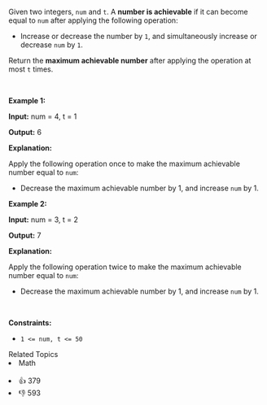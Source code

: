 <p>Given two integers, <code>num</code> and <code>t</code>. A <strong>number is achievable</strong> if it can become equal to <code>num</code> after applying the following operation:</p>

<ul> 
 <li>Increase or decrease the number by <code>1</code>, and simultaneously increase or decrease <code>num</code> by <code>1</code>.</li> 
</ul>

<p>Return the <strong>maximum achievable number</strong> after applying the operation at most <code>t</code> times.</p>

<p>&nbsp;</p> 
<p><strong class="example">Example 1:</strong></p>

<div class="example-block"> 
 <p><strong>Input:</strong> <span class="example-io">num = 4, t = 1</span></p> 
</div>

<p><strong>Output:</strong> <span class="example-io">6</span></p>

<p><strong>Explanation:</strong></p>

<p>Apply the following operation once to make the maximum achievable number equal to <code>num</code>:</p>

<ul> 
 <li>Decrease the maximum achievable number by 1, and increase <code>num</code> by 1.</li> 
</ul>

<p><strong class="example">Example 2:</strong></p>

<div class="example-block"> 
 <p><strong>Input:</strong> <span class="example-io">num = 3, t = 2</span></p> 
</div>

<p><strong>Output:</strong> <span class="example-io">7</span></p>

<p><strong>Explanation:</strong></p>

<p>Apply the following operation twice to make the maximum achievable number equal to <code>num</code>:</p>

<ul> 
 <li>Decrease the maximum achievable number by 1, and increase <code>num</code> by 1.</li> 
</ul>

<p>&nbsp;</p> 
<p><strong>Constraints:</strong></p>

<ul> 
 <li><code>1 &lt;= num, t&nbsp;&lt;= 50</code></li> 
</ul>

<div><div>Related Topics</div><div><li>Math</li></div></div><br><div><li>👍 379</li><li>👎 593</li></div>